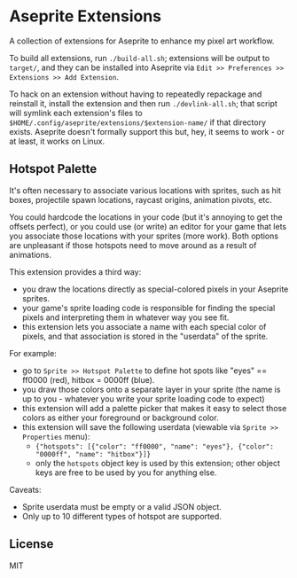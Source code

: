 # Aseprite Extensions

A collection of extensions for Aseprite to enhance my pixel art workflow.

To build all extensions, run `./build-all.sh`; extensions will be output to `target/`, and they can be installed into Aseprite via `Edit >> Preferences >> Extensions >> Add Extension`.

To hack on an extension without having to repeatedly repackage and reinstall it, install the extension and then run `./devlink-all.sh`; that script will symlink each extension's files to `$HOME/.config/aseprite/extensions/$extension-name/` if that directory exists. Aseprite doesn't formally support this but, hey, it seems to work - or at least, it works on Linux.

## Hotspot Palette

It's often necessary to associate various locations with sprites, such as hit
boxes, projectile spawn locations, raycast origins, animation pivots, etc.

You could hardcode the locations in your code (but it's annoying to get the offsets perfect), or you could use (or write) an editor for your game that lets you associate those locations with your sprites (more work). Both options are unpleasant if those hotspots need to move around as a result of animations.

This extension provides a third way:

* you draw the locations directly as special-colored pixels in your Aseprite sprites.
* your game's sprite loading code is responsible for finding the special pixels and interpreting them in whatever way you see fit.
* this extension lets you associate a name with each special color of pixels, and that association is stored in the "userdata" of the sprite.

For example:

* go to `Sprite >> Hotspot Palette` to define hot spots like "eyes" == ff0000 (red), hitbox = 0000ff (blue).
* you draw those colors onto a separate layer in your sprite (the name is up to you - whatever you write your sprite loading code to expect)
* this extension will add a palette picker that makes it easy to select those colors as either your foreground or background color.
* this extension will save the following userdata (viewable via `Sprite >> Properties` menu):
  * `{"hotspots": [{"color": "ff0000", "name": "eyes"}, {"color": "0000ff", "name": "hitbox"}]}`
  * only the `hotspots` object key is used by this extension; other object keys are free to be used by you for anything else.

Caveats:

* Sprite userdata must be empty or a valid JSON object.
* Only up to 10 different types of hotspot are supported.


## License

MIT
